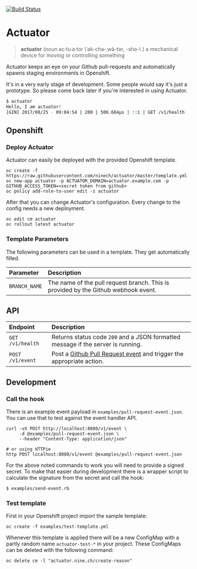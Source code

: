 [![Build Status](https://travis-ci.org/ninech/actuator.svg?branch=master)](https://travis-ci.org/ninech/actuator)

# Actuator

> **actuator** (noun  ac·tu·a·tor \ˈak-chə-ˌwā-tər, -shə-\ ) a mechanical device for moving or controlling something

Actuator keeps an eye on your Github pull-requests and automatically spawns staging environments in Openshift.

It's in a very early stage of development. Some people would say it's just a prototype. So please come back later if you're interested in using Actuator.

```sh
$ actuator
Hello, I am actuator!
[GIN] 2017/08/25 - 09:04:54 | 200 | 506.684µs | ::1 | GET /v1/health
```

## Openshift

### Deploy Actuator

Actuator can easily be deployed with the provided Openshift template.

    oc create -f https://raw.githubusercontent.com/ninech/actuator/master/template.yml
    oc new-app actuator -p ACTUATOR_DOMAIN=actuator.example.com -p GITHUB_ACCESS_TOKEN=<secret token from github>
    oc policy add-role-to-user edit -z actuator

After that you can change Actuator's configuration. Every change to the config needs a new deployment.

    oc edit cm actuator
    oc rollout latest actuator

### Template Parameters

The following parameters can be used in a template. They get automatically filled.

| Parameter          | Description     |
| :----------------- | :-------------- |
| `BRANCH_NAME`      | The name of the pull request branch. This is provided by the Github webhook event. |

## API

| Endpoint           | Description     |
| :----------------- | :-------------- |
| `GET /v1/health`   | Returns status code `200` and a JSON formatted message if the server is running. |
| `POST /v1/event`   | Post a [Github Pull Request event](https://developer.github.com/v3/activity/events/types/#pullrequestevent) and trigger the appropriate action. |

## Development

### Call the hook

There is an example event payload in `examples/pull-request-event.json`. You can use that to test against the event handler API.

    curl -vX POST http://localhost:8080/v1/event \
         -d @examples/pull-request-event.json \
         --header "Content-Type: application/json"

    # or using HTTPie
    http POST localhost:8080/v1/event @examples/pull-request-event.json

For the above noted commands to work you will need to provide a signed secret. To make that easier during development there is a wrapper script to calculate the signature from the secret and call the hook:

    $ examples/send-event.rb

### Test template

First in your Openshift project import the sample template:

    oc create -f examples/test-template.yml

Whenever this template is applied there will be a new ConfigMap with a partly random name `actuator-test-*` in your project. These ConfigMaps can be deleted with the following command:

    oc delete cm -l "actuator.nine.ch/create-reason"
